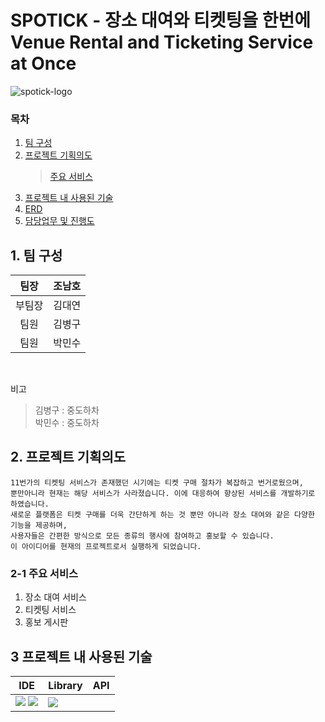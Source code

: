 # SPOTICK - 장소 대여와 티켓팅을 한번에<br>Venue Rental and Ticketing Service at Once
![spotick-logo](https://github.com/spotick/spotick/assets/142222091/4af6c9ba-df10-4fe9-9478-2db17d55ae3e)

### 목차
1. [팀 구성](#1-팀-구성)
2. [프로젝트 기획의도](#2-프로젝트-기획의도)
    > [주요 서비스](#2-1-주요-서비스)
3. [프로젝트 내 사용된 기술](#3-프로젝트-내-사용된-기술)
4. [ERD]()
5. [담당업무 및 진행도]()


## 1. 팀 구성
|팀장|조남호|
|:--:|:--:|
|부팀장|김대연| 
|팀원|김병구|
|팀원|박민수|

<br>

비고
> 김병구 : 중도하차<br>
> 박민수 : 중도하차


## 2. 프로젝트 기획의도
    11번가의 티켓팅 서비스가 존재했던 시기에는 티켓 구매 절차가 복잡하고 번거로웠으며,
    뿐만아니라 현재는 해당 서비스가 사라졌습니다. 이에 대응하여 향상된 서비스를 개발하기로 하였습니다.
    새로운 플랫폼은 티켓 구매를 더욱 간단하게 하는 것 뿐만 아니라 장소 대여와 같은 다양한 기능을 제공하며, 
    사용자들은 간편한 방식으로 모든 종류의 행사에 참여하고 홍보할 수 있습니다.
    이 아이디어를 현재의 프로젝트로서 실행하게 되었습니다.

### 2-1 주요 서비스
1) 장소 대여 서비스
2) 티켓팅 서비스
3) 홍보 게시판


## 3 프로젝트 내 사용된 기술
| IDE | Library | API |
| --- | --- | --- |
| <a href="https://code.visualstudio.com/"><img src="https://img.shields.io/badge/-VSCode-007ACC?logo=visualstudiocode"/></a> <a href="https://www.jetbrains.com/idea/"><img src="https://img.shields.io/badge/-IntelliJ-000000?logo=intellijidea"/></a> | <a href="https://www.java.com"><img src="https://img.shields.io/badge/Java-007396"/></a> |
